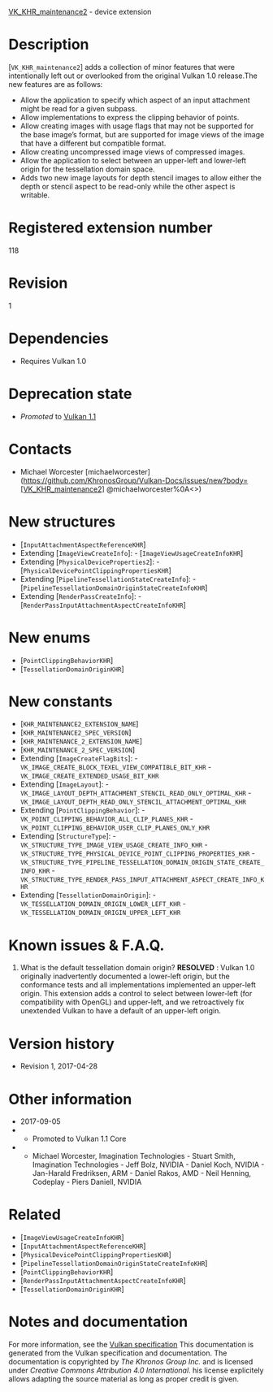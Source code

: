 [VK_KHR_maintenance2](https://www.khronos.org/registry/vulkan/specs/1.3-extensions/man/html/VK_KHR_maintenance2.html) - device extension

# Description
[`VK_KHR_maintenance2`] adds a collection of minor features that were
intentionally left out or overlooked from the original Vulkan 1.0 release.The new features are as follows:
- Allow the application to specify which aspect of an input attachment might be read for a given subpass.
- Allow implementations to express the clipping behavior of points.
- Allow creating images with usage flags that may not be supported for the base image’s format, but are supported for image views of the image that have a different but compatible format.
- Allow creating uncompressed image views of compressed images.
- Allow the application to select between an upper-left and lower-left origin for the tessellation domain space.
- Adds two new image layouts for depth stencil images to allow either the depth or stencil aspect to be read-only while the other aspect is writable.

# Registered extension number
118

# Revision
1

# Dependencies
- Requires Vulkan 1.0

# Deprecation state
- *Promoted* to [Vulkan 1.1](https://www.khronos.org/registry/vulkan/specs/1.3-extensions/html/vkspec.html#versions-1.1-promotions)

# Contacts
- Michael Worcester [michaelworcester](https://github.com/KhronosGroup/Vulkan-Docs/issues/new?body=[VK_KHR_maintenance2] @michaelworcester%0A<<Here describe the issue or question you have about the VK_KHR_maintenance2 extension>>)

# New structures
- [`InputAttachmentAspectReferenceKHR`]
- Extending [`ImageViewCreateInfo`]:  - [`ImageViewUsageCreateInfoKHR`] 
- Extending [`PhysicalDeviceProperties2`]:  - [`PhysicalDevicePointClippingPropertiesKHR`] 
- Extending [`PipelineTessellationStateCreateInfo`]:  - [`PipelineTessellationDomainOriginStateCreateInfoKHR`] 
- Extending [`RenderPassCreateInfo`]:  - [`RenderPassInputAttachmentAspectCreateInfoKHR`]

# New enums
- [`PointClippingBehaviorKHR`]
- [`TessellationDomainOriginKHR`]

# New constants
- [`KHR_MAINTENANCE2_EXTENSION_NAME`]
- [`KHR_MAINTENANCE2_SPEC_VERSION`]
- [`KHR_MAINTENANCE_2_EXTENSION_NAME`]
- [`KHR_MAINTENANCE_2_SPEC_VERSION`]
- Extending [`ImageCreateFlagBits`]:  - `VK_IMAGE_CREATE_BLOCK_TEXEL_VIEW_COMPATIBLE_BIT_KHR`  - `VK_IMAGE_CREATE_EXTENDED_USAGE_BIT_KHR` 
- Extending [`ImageLayout`]:  - `VK_IMAGE_LAYOUT_DEPTH_ATTACHMENT_STENCIL_READ_ONLY_OPTIMAL_KHR`  - `VK_IMAGE_LAYOUT_DEPTH_READ_ONLY_STENCIL_ATTACHMENT_OPTIMAL_KHR` 
- Extending [`PointClippingBehavior`]:  - `VK_POINT_CLIPPING_BEHAVIOR_ALL_CLIP_PLANES_KHR`  - `VK_POINT_CLIPPING_BEHAVIOR_USER_CLIP_PLANES_ONLY_KHR` 
- Extending [`StructureType`]:  - `VK_STRUCTURE_TYPE_IMAGE_VIEW_USAGE_CREATE_INFO_KHR`  - `VK_STRUCTURE_TYPE_PHYSICAL_DEVICE_POINT_CLIPPING_PROPERTIES_KHR`  - `VK_STRUCTURE_TYPE_PIPELINE_TESSELLATION_DOMAIN_ORIGIN_STATE_CREATE_INFO_KHR`  - `VK_STRUCTURE_TYPE_RENDER_PASS_INPUT_ATTACHMENT_ASPECT_CREATE_INFO_KHR` 
- Extending [`TessellationDomainOrigin`]:  - `VK_TESSELLATION_DOMAIN_ORIGIN_LOWER_LEFT_KHR`  - `VK_TESSELLATION_DOMAIN_ORIGIN_UPPER_LEFT_KHR`

# Known issues & F.A.Q.
1) What is the default tessellation domain origin? **RESOLVED** : Vulkan 1.0 originally inadvertently documented a lower-left
origin, but the conformance tests and all implementations implemented an
upper-left origin.
This extension adds a control to select between lower-left (for
compatibility with OpenGL) and upper-left, and we retroactively fix
unextended Vulkan to have a default of an upper-left origin.

# Version history
- Revision 1, 2017-04-28

# Other information
* 2017-09-05
*   - Promoted to Vulkan 1.1 Core 
*   - Michael Worcester, Imagination Technologies  - Stuart Smith, Imagination Technologies  - Jeff Bolz, NVIDIA  - Daniel Koch, NVIDIA  - Jan-Harald Fredriksen, ARM  - Daniel Rakos, AMD  - Neil Henning, Codeplay  - Piers Daniell, NVIDIA

# Related
- [`ImageViewUsageCreateInfoKHR`]
- [`InputAttachmentAspectReferenceKHR`]
- [`PhysicalDevicePointClippingPropertiesKHR`]
- [`PipelineTessellationDomainOriginStateCreateInfoKHR`]
- [`PointClippingBehaviorKHR`]
- [`RenderPassInputAttachmentAspectCreateInfoKHR`]
- [`TessellationDomainOriginKHR`]

# Notes and documentation
For more information, see the [Vulkan specification](https://www.khronos.org/registry/vulkan/specs/1.3-extensions/html/vkspec.html)
This documentation is generated from the Vulkan specification and documentation.
The documentation is copyrighted by *The Khronos Group Inc.* and is licensed under *Creative Commons Attribution 4.0 International*.
his license explicitely allows adapting the source material as long as proper credit is given.
        
